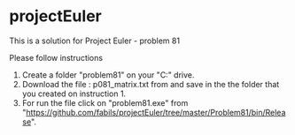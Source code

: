 # projectEuler

This is a solution for Project Euler - problem 81

Please follow instructions
1) Create a folder "problem81" on your "C:" drive.
2) Download the file : p081_matrix.txt from  and save in the the folder that you created on instruction 1.
3) For run the file click on "problem81.exe" from "https://github.com/fabils/projectEuler/tree/master/Problem81/bin/Release".

